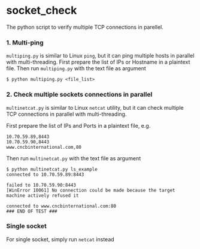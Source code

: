 # socket_check
The python script to verify multiple TCP connections in parellel.

### 1. Multi-ping
`multiping.py` is similar to Linux `ping`, but it can ping multiple hosts in parallel with multi-threading.
First prepare the list of IPs or Hostname in a plaintext file.
Then run `multiping.py` with the text file as argument
```
$ python multiping.py <file_list>
```

### 2. Check multiple sockets connections in parallel
`multinetcat.py` is similar to Linux `netcat` utility, but it can check multiple TCP connections in parallel with multi-threading.

First prepare the list of IPs and Ports in a plaintext file, e.g.
```
10.70.59.89,8443
10.70.59.90,8443
www.cncbinternational.com,80
```

Then run `multinetcat.py` with the text file as argument
```
$ python multinetcat.py ls_example
connected to 10.70.59.89:8443

failed to 10.70.59.90:8443
[WinError 10061] No connection could be made because the target machine actively refused it

connected to www.cncbinternational.com:80
### END OF TEST ###
```

### Single socket
For single socket, simply run `netcat` instead
